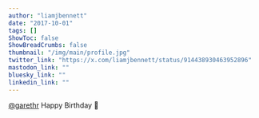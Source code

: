 ```yaml
---
author: "liamjbennett"
date: "2017-10-01"
tags: []
ShowToc: false
ShowBreadCrumbs: false
thumbnail: "/img/main/profile.jpg"
twitter_link: "https://x.com/liamjbennett/status/914438930463952896"
mastodon_link: ""
bluesky_link: ""
linkedin_link: ""
---
```


[@garethr](https://x.com/garethr) Happy Birthday 🎉

